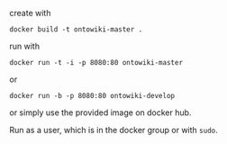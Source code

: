 create with

    docker build -t ontowiki-master .

run with

    docker run -t -i -p 8080:80 ontowiki-master

or

    docker run -b -p 8080:80 ontowiki-develop

or simply use the provided image on docker hub.

Run as a user, which is in the docker group or with `sudo`.
